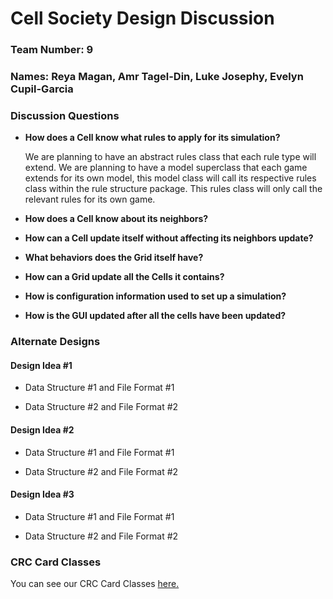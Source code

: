 # Cell Society Design Discussion
### Team Number: 9 
### Names: Reya Magan, Amr Tagel-Din, Luke Josephy, Evelyn Cupil-Garcia


### Discussion Questions

 * __How does a Cell know what rules to apply for its simulation?__
    
   We are planning to have an abstract rules class that each rule type will extend. We are planning to have a model superclass that each game extends for its own model, this model class will call its respective rules class within the rule structure package. This rules class will only call the relevant rules for its own game.

 * __How does a Cell know about its neighbors?__


 * __How can a Cell update itself without affecting its neighbors update?__

 * __What behaviors does the Grid itself have?__

 * __How can a Grid update all the Cells it contains?__

 * __How is configuration information used to set up a simulation?__

 * __How is the GUI updated after all the cells have been updated?__


### Alternate Designs

#### Design Idea #1

 * Data Structure #1 and File Format #1

 * Data Structure #2 and File Format #2


#### Design Idea #2

 * Data Structure #1 and File Format #1

 * Data Structure #2 and File Format #2


#### Design Idea #3

* Data Structure #1 and File Format #1

 * Data Structure #2 and File Format #2



### CRC Card Classes
You can see our CRC Card Classes [here.](https://docs.google.com/document/d/1MysQGzZIPu0_Gq25SuUfejkT-pl-X0O_RQfOtxomkYE/edit)
